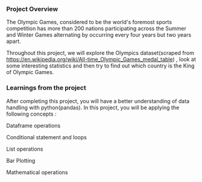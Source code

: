 ### Project Overview

 The Olympic Games, considered to be the world's foremost sports competition has more than 200 nations participating across the Summer and Winter Games alternating by occurring every four years but two years apart.

Throughout this project, we will explore the Olympics dataset(scraped from https://en.wikipedia.org/wiki/All-time_Olympic_Games_medal_table) , look at some interesting statistics and then try to find out which country is the King of Olympic Games.


### Learnings from the project

 After completing this project, you will have a better understanding of data handling with python(pandas). In this project, you will be applying the following concepts :

Dataframe operations

Conditional statement and loops

List operations

Bar Plotting

Mathematical operations


